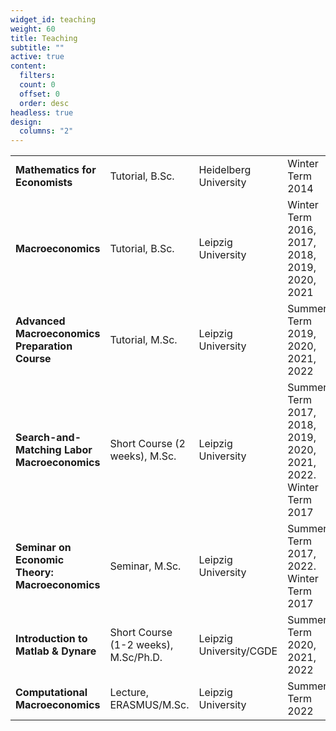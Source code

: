 ```yaml
---
widget_id: teaching
weight: 60
title: Teaching
subtitle: ""
active: true
content:
  filters:
  count: 0
  offset: 0
  order: desc
headless: true
design:
  columns: "2"
---
```


|   |   |   |   |
|---|---|---|---|
| **Mathematics for Economists** | Tutorial, B.Sc. | Heidelberg University | Winter Term 2014 |
| **Macroeconomics** | Tutorial, B.Sc. | Leipzig University | Winter Term 2016, 2017, 2018, 2019, 2020, 2021 |
| **Advanced Macroeconomics Preparation Course** | Tutorial, M.Sc. | Leipzig University | Summer Term 2019, 2020, 2021, 2022 |
| **Search-and-Matching Labor Macroeconomics** | Short Course (2 weeks), M.Sc. | Leipzig University | Summer Term 2017, 2018, 2019, 2020, 2021, 2022. Winter Term 2017 |
| **Seminar on Economic Theory: Macroeconomics** | Seminar, M.Sc. | Leipzig University | Summer Term 2017, 2022. Winter Term 2017 |
| **Introduction to Matlab & Dynare**  | Short Course (1-2 weeks), M.Sc/Ph.D. | Leipzig University/CGDE | Summer Term 2020, 2021, 2022 |
| **Computational Macroeconomics** | Lecture, ERASMUS/M.Sc. | Leipzig University | Summer Term 2022 |
